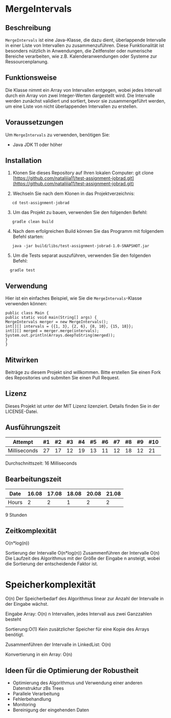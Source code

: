 # MergeIntervals

## Beschreibung

`MergeIntervals` ist eine Java-Klasse, die dazu dient, überlappende Intervalle in einer Liste von Intervallen zu zusammenzuführen. Diese Funktionalität ist besonders nützlich in Anwendungen, die Zeitfenster oder numerische Bereiche verarbeiten, wie z.B. Kalenderanwendungen oder Systeme zur Ressourcenplanung.

## Funktionsweise

Die Klasse nimmt ein Array von Intervallen entgegen, wobei jedes Intervall durch ein Array von zwei Integer-Werten dargestellt wird. Die Intervalle werden zunächst validiert und sortiert, bevor sie zusammengeführt werden, um eine Liste von nicht überlappenden Intervallen zu erstellen.

## Voraussetzungen

Um `MergeIntervals` zu verwenden, benötigen Sie:
- Java JDK 11 oder höher

## Installation

1. Klonen Sie dieses Repository auf Ihren lokalen Computer:
git clone [https://github.com/nataliiia11/test-assignment-jobrad.git](https://github.com/nataliiia11/test-assignment-jobrad.git)

3. Wechseln Sie nach dem Klonen in das Projektverzeichnis:
```
   cd test-assignment-jobrad
```
3. Um das Projekt zu bauen, verwenden Sie den folgenden Befehl:
```
   gradle clean build
```
4. Nach dem erfolgreichen Build können Sie das Programm mit folgendem Befehl starten:
```
   java -jar build/libs/test-assignment-jobrad-1.0-SNAPSHOT.jar
```
5. Um die Tests separat auszuführen, verwenden Sie den folgenden Befehl:
 ```
   gradle test
```
## Verwendung

Hier ist ein einfaches Beispiel, wie Sie die `MergeIntervals`-Klasse verwenden können:

```
public class Main {
public static void main(String[] args) {
MergeIntervals merger = new MergeIntervals();
int[][] intervals = {{1, 3}, {2, 6}, {8, 10}, {15, 18}};
int[][] merged = merger.merge(intervals);
System.out.println(Arrays.deepToString(merged));
}
}
```

## Mitwirken
Beiträge zu diesem Projekt sind willkommen. Bitte erstellen Sie einen Fork des Repositories und submiten Sie einen Pull Request.

## Lizenz
Dieses Projekt ist unter der MIT Lizenz lizenziert. Details finden Sie in der LICENSE-Datei.

## Ausführungszeit

| Attempt      | #1 | #2 | #3 | #4 | #5 | #6 | #7 | #8 | #9 | #10 |
|--------------|----|----|----|----|----|----|----|----|----|-----|
| Milliseconds | 27 | 17 | 12 | 19 | 13 | 11 | 12 | 18 | 12 | 21  |

Durchschnittszeit: 16 Milliseconds

## Bearbeitungszeit

| Date  | 16.08 | 17.08 | 18.08 | 20.08 | 21.08 |
|-------|-------|-------|-------|-------|-------|
| Hours | 2     | 2     | 1     | 2     | 2     | 

9 Stunden

## Zeitkomplexität

O(n*log(n))

Sortierung der Intervalle O(n*log(n))
Zusammenführen der Intervalle O(n)
Die Laufzeit des Algorithmus mit der Größe der Eingabe n ansteigt, wobei die Sortierung der entscheidende Faktor ist.

# Speicherkomplexität

O(n)
Der Speicherbedarf des Algorithmus linear zur Anzahl der Intervalle in der Eingabe wächst.

Eingabe Array: O(n)
n Intervallen, jedes Intervall aus zwei Ganzzahlen besteht

Sortierung:O(1)
Kein zusätzlicher Speicher für eine Kopie des Arrays benötigt.

Zusammenführen der Intervalle in LinkedList: O(n)

Konvertierung in ein Array: O(n)

## Ideen für die Optimierung der Robustheit

- Optimierung des Algorithmus und Verwendung einer anderen Datenstruktur zBs Trees
- Parallele Verarbeitung
- Fehlerbehandlung
- Monitoring
- Bereinigung der eingehenden Daten
